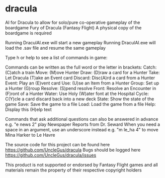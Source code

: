 # dracula
AI for Dracula to allow for solo/pure co-operative gameplay of the boardgame Fury of Dracula (Fantasy Flight)
A physical copy of the boardgame is required

Running DraculAI.exe will start a new gameplay
Running DraculAI.exe <name> will load the <name>.sav file and resume the same gameplay

Type h or help to see a list of commands in game:

Commands can be written as the full word or the letter in brackets:
Catch: (C)atch a train
Move: (M)ove Hunter
Draw: (D)raw a card for a Hunter
Take: Let Dracula (T)ake an Event card
Discard: Disc(A)rd a card from a Hunter
Event: Play an (E)vent card
Use: (U)se an Item from a Hunter
Group: Set up a Hunter (G)roup
Resolve: (S)pend resolve
Front: Resolve an Encounter in (F)ront of a Hunter
Water: Use Holy (W)ater font at the Hospital
Cycle: C(Y)cle a card discard back into a new deck
State: Show the state of the game
Save: Save the game to a file
Load: Load the game from a file
Help: Display this (H)elp text

Commands that ask additional questions can also be answered in advance
e.g. "e news 2" play Newspaper Reports from Dr. Seward
When you need a space in an argument, use an underscore instead
e.g. "m le_ha 4" to move Mina Harker to Le Havre


The source code for this project can be found here https://github.com/UncleGus/dracula
Bugs should be logged here https://github.com/UncleGus/dracula/issues

This product is not supported or endorsed by Fantasy Flight games and all materials remain the property of their respective copyright holders